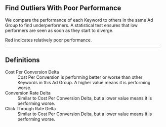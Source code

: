 ## Find Outliers With Poor Performance
We compare the performance of each Keyword to others in the same Ad Group to find underperformers. A statistical test ensures that low performers are seen as soon as they start to diverge.

Red indicates relatively poor performance.

---

## Definitions

<dl>
  <dt>Cost Per Conversion Delta</dt>
  <dd>Cost Per Conversion is performing better or worse than other Keywords in this Ad Group. A higher value means it is performing worse.</dd>
  <dt>Conversion Rate Delta</dt>
  <dd>Similar to Cost Per Conversion Delta, but a lower value means it is performing worse.</dd>
  <dt>Click Through Rate Delta</dt>
  <dd>Similar to Cost Per Conversion Delta, but a lower value means it is performing worse.</dd>
</dl>
